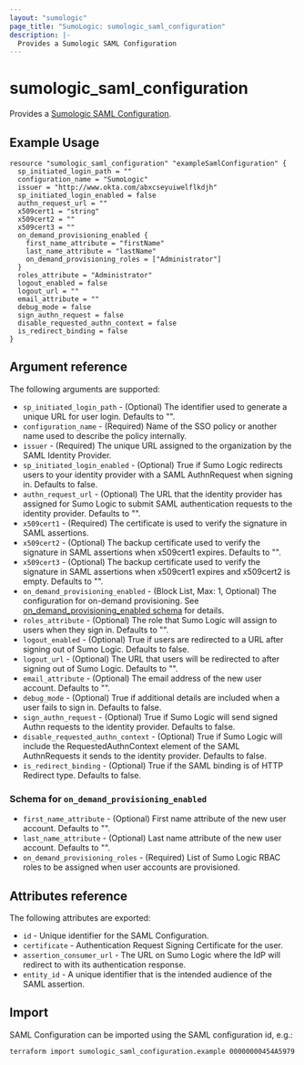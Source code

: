 ```yaml
---
layout: "sumologic"
page_title: "SumoLogic: sumologic_saml_configuration"
description: |-
  Provides a Sumologic SAML Configuration
---
```


# sumologic_saml_configuration
Provides a [Sumologic SAML Configuration][1].

## Example Usage
```hcl
resource "sumologic_saml_configuration" "exampleSamlConfiguration" {
  sp_initiated_login_path = ""
  configuration_name = "SumoLogic"
  issuer = "http://www.okta.com/abxcseyuiwelflkdjh"
  sp_initiated_login_enabled = false
  authn_request_url = ""
  x509cert1 = "string"
  x509cert2 = ""
  x509cert3 = ""
  on_demand_provisioning_enabled {
    first_name_attribute = "firstName"
    last_name_attribute = "lastName"
    on_demand_provisioning_roles = ["Administrator"]
  }
  roles_attribute = "Administrator"
  logout_enabled = false
  logout_url = ""
  email_attribute = ""
  debug_mode = false
  sign_authn_request = false
  disable_requested_authn_context = false
  is_redirect_binding = false
}
```

## Argument reference

The following arguments are supported:

- `sp_initiated_login_path` - (Optional) The identifier used to generate a unique URL for user login. Defaults to "".
- `configuration_name` - (Required) Name of the SSO policy or another name used to describe the policy internally.
- `issuer` - (Required) The unique URL assigned to the organization by the SAML Identity Provider.
- `sp_initiated_login_enabled` - (Optional) True if Sumo Logic redirects users to your identity provider with a SAML AuthnRequest when signing in. Defaults to false.
- `authn_request_url` - (Optional) The URL that the identity provider has assigned for Sumo Logic to submit SAML authentication requests to the identity provider. Defaults to "".
- `x509cert1` - (Required) The certificate is used to verify the signature in SAML assertions.
- `x509cert2` - (Optional) The backup certificate used to verify the signature in SAML assertions when x509cert1 expires. Defaults to "".
- `x509cert3` - (Optional) The backup certificate used to verify the signature in SAML assertions when x509cert1 expires and x509cert2 is empty. Defaults to "".
- `on_demand_provisioning_enabled` - (Block List, Max: 1, Optional) The configuration for on-demand provisioning. See [on_demand_provisioning_enabled schema](#schema-for-on_demand_provisioning_enabled) for details.
- `roles_attribute` - (Optional) The role that Sumo Logic will assign to users when they sign in. Defaults to "".
- `logout_enabled` - (Optional) True if users are redirected to a URL after signing out of Sumo Logic. Defaults to false.
- `logout_url` - (Optional) The URL that users will be redirected to after signing out of Sumo Logic. Defaults to "".
- `email_attribute` - (Optional) The email address of the new user account. Defaults to "".
- `debug_mode` - (Optional) True if additional details are included when a user fails to sign in. Defaults to false.
- `sign_authn_request` - (Optional) True if Sumo Logic will send signed Authn requests to the identity provider. Defaults to false.
- `disable_requested_authn_context` - (Optional) True if Sumo Logic will include the RequestedAuthnContext element of the SAML AuthnRequests it sends to the identity provider. Defaults to false.
- `is_redirect_binding` - (Optional) True if the SAML binding is of HTTP Redirect type. Defaults to false.

### Schema for `on_demand_provisioning_enabled`
- `first_name_attribute` - (Optional) First name attribute of the new user account. Defaults to "".
- `last_name_attribute` - (Optional) Last name attribute of the new user account. Defaults to "".
- `on_demand_provisioning_roles` - (Required) List of Sumo Logic RBAC roles to be assigned when user accounts are provisioned.

## Attributes reference

The following attributes are exported:

- `id` - Unique identifier for the SAML Configuration.
- `certificate` - Authentication Request Signing Certificate for the user.
- `assertion_consumer_url` - The URL on Sumo Logic where the IdP will redirect to with its authentication response.
- `entity_id` - A unique identifier that is the intended audience of the SAML assertion.

## Import
SAML Configuration can be imported using the SAML configuration id, e.g.:
```hcl
terraform import sumologic_saml_configuration.example 00000000454A5979
```

[1]: https://help.sumologic.com/Manage/Security/SAML/01-Set-Up-SAML-for-Single-Sign-On
